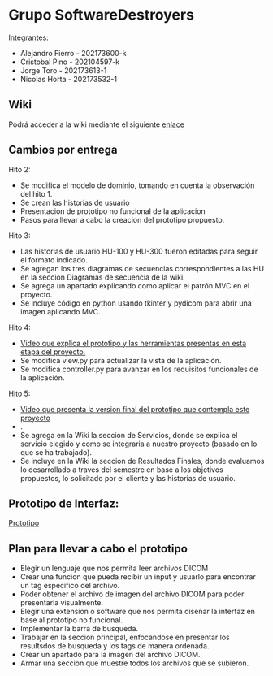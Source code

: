 # Grupo SoftwareDestroyers

Integrantes:  
* Alejandro Fierro - 202173600-k  
* Cristobal Pino - 202104597-k  
* Jorge Toro - 202173613-1  
* Nicolas Horta - 202173532-1  
## Wiki
Podrá acceder a la wiki mediante el siguiente [enlace](https://github.com/AlejandroMG/GRP-SoftwateDestroyers-2024-PROYINF/wiki)

## Cambios por entrega
Hito 2:
* Se modifica el modelo de dominio, tomando en cuenta la observación del hito 1.
* Se crean las historias de usuario
* Presentacion de prototipo no funcional de la aplicacion
* Pasos para llevar a cabo la creacion del prototipo propuesto.

Hito 3:
* Las historias de usuario HU-100 y HU-300 fueron editadas para seguir el formato indicado.
* Se agregan los tres diagramas de secuencias correspondientes a las HU en la seccion Diagramas de secuencia de la wiki.
* Se agrega un apartado explicando como aplicar el patrón MVC en el proyecto.
* Se incluye código en python usando tkinter y pydicom para abrir una imagen aplicando MVC.

Hito 4:
* [Video que explica el prototipo y las herramientas presentas en esta etapa del proyecto.](https://youtu.be/cYpdwSHEkKQ?si=yuYDyYhLn9fewXb7)
* Se modifica view.py para actualizar la vista de la aplicación.
* Se modifica controller.py para avanzar en los requisitos funcionales de la aplicación.

Hito 5:
* [Video que presenta la version final del prototipo que contempla este proyecto]()
* .
* Se agrega en la Wiki la seccion de Servicios, donde se explica el servicio elegido y como se integraria a nuestro proyecto (basado en lo que se ha trabajado).
* Se incluye en la Wiki la seccion de Resultados Finales, donde evaluamos lo desarrollado a traves del semestre en base a los objetivos propuestos, lo solicitado por el cliente y las historias de usuario.

## Prototipo de Interfaz:  
[Prototipo](https://github.com/AlejandroMG/GRP-SoftwateDestroyers-2024-PROYINF/blob/main/Prototipo.pdf)


## Plan para llevar a cabo el prototipo

* Elegir un lenguaje que nos permita leer archivos DICOM
* Crear una funcion que pueda recibir un input y usuarlo para encontrar un tag especifico del archivo.
* Poder obtener el archivo de imagen del archivo DICOM para poder presentarla visualmente.
* Elegir una extension o software que nos permita diseñar la interfaz en base al prototipo no funcional.
* Implementar la barra de busqueda.
* Trabajar en la seccion principal, enfocandose en presentar los resultsdos de busqueda y los tags de manera ordenada.
* Crear un apartado para la imagen del archivo DICOM.
* Armar una seccion que muestre todos los archivos que se subieron.

